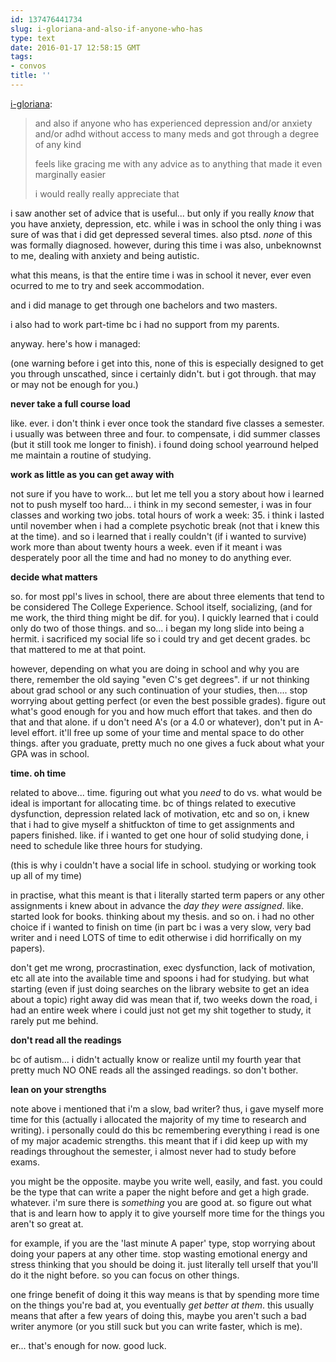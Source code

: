 ```yaml
---
id: 137476441734
slug: i-gloriana-and-also-if-anyone-who-has
type: text
date: 2016-01-17 12:58:15 GMT
tags:
- convos
title: ''
---
```

<p><a class="tumblr_blog" href="http://i-gloriana.tumblr.com/post/137469417369">i-gloriana</a>:</p>
<blockquote>
<p>and also if anyone who has experienced depression and/or anxiety and/or adhd without access to many meds and got through a degree of any kind</p>
<p>feels like gracing me with any advice as to anything that made it even marginally easier</p>
<p>i would really really appreciate that</p>
</blockquote>

i saw another set of advice that is useful... but only if you really *know* that you have anxiety, depression, etc. while i was in school the only thing i was sure of was that i did get depressed several times. also ptsd. *none* of this was formally diagnosed. however, during this time i was also, unbeknownst to me, dealing with anxiety and being autistic.

what this means, is that the entire time i was in school it never, ever even ocurred to me to try and seek accommodation.

and i did manage to get through one bachelors and two masters.

i also had to work part-time bc i had no support from my parents.

anyway. here's how i managed:

(one warning before i get into this, none of this is especially designed to get you through unscathed, since i certainly didn't. but i got through. that may or may not be enough for you.)

**never take a full course load**

like. ever. i don't think i ever once took the standard five classes a semester. i usually was between three and four. to compensate, i did summer classes (but it still took me longer to finish). i found doing school yearround helped me maintain a routine of studying.

**work as little as you can get away with**

not sure if you have to work... but let me tell you a story about how i learned not to push myself too hard... i think in my second semester, i was in four classes and working two jobs. total hours of work a week: 35. i think i lasted until november when i had a complete psychotic break (not that i knew this at the time). and so i learned that i really couldn't (if i wanted to survive) work more than about twenty hours a week. even if it meant i was desperately poor all the time and had no money to do anything ever.

**decide what matters**

so. for most ppl's lives in school, there are about three elements that tend to be considered The College Experience. School itself, socializing, (and for me work, the third thing might be dif. for you). I quickly learned that i could only do two of those things. and so... i began my long slide into being a hermit. i sacrificed my social life so i could try and get decent grades. bc that mattered to me at that point.

however, depending on what you are doing in school and why you are there, remember the old saying "even C's get degrees". if ur not thinking about grad school or any such continuation of your studies, then.... stop worrying about getting perfect (or even the best possible grades). figure out what's good enough for you and how much effort that takes. and then do that and that alone. if u don't need A's (or a 4.0 or whatever), don't put in A-level effort. it'll free up some of your time and mental space to do other things. after you graduate, pretty much no one gives a fuck about what your GPA was in school. 

**time. oh time**

related to above... time. figuring out what you *need* to do vs. what would be ideal is important for allocating time. bc of things related to executive dysfunction, depression related lack of motivation, etc and so on, i knew that i had to give myself a shitfuckton of time to get assignments and papers finished. like. if i wanted to get one hour of solid studying done, i need to schedule like three hours for studying.

(this is why i couldn't have a social life in school. studying or working took up all of my time)

in practise, what this meant is that i literally started term papers or any other assignments i knew about in advance the *day they were assigned*. like. started look for books. thinking about my thesis. and so on. i had no other choice if i wanted to finish on time (in part bc i was a very slow, very bad writer and i need LOTS of time to edit otherwise i did horrifically on my papers).

don't get me wrong, procrastination, exec dysfunction, lack of motivation, etc all ate into the available time and spoons i had for studying. but what starting (even if just doing searches on the library website to get an idea about a topic) right away did was mean that if, two weeks down the road, i had an entire week where i could just not get my shit together to study, it rarely put me behind.

**don't read all the readings**

bc of autism... i didn't actually know or realize until my fourth year that pretty much NO ONE reads all the assinged readings. so don't bother. 

**lean on your strengths**

note above i mentioned that i'm a slow, bad writer? thus, i gave myself more time for this (actually i allocated the majority of my time to research and writing). i personally could do this bc remembering everything i read is one of my major academic strengths. this meant that if i did keep up with my readings throughout the semester, i almost never had to study before exams.

you might be the opposite. maybe you write well, easily, and fast. you could be the type that can write a paper the night before and get a high grade. whatever. i'm sure there is *something* you are good at. so figure out what that is and learn how to apply it to give yourself more time for the things you aren't so great at. 

for example, if you are the 'last minute A paper' type, stop worrying about doing your papers at any other time. stop wasting emotional energy and stress thinking that you should be doing it. just literally tell urself that you'll do it the night before. so you can focus on other things. 

one fringe benefit of doing it this way means is that by spending more time on the things you're bad at, you eventually *get better at them*. this usually means that after a few years of doing this, maybe you aren't such a bad writer anymore (or you still suck but you can write faster, which is me).

er... that's enough for now. good luck.
